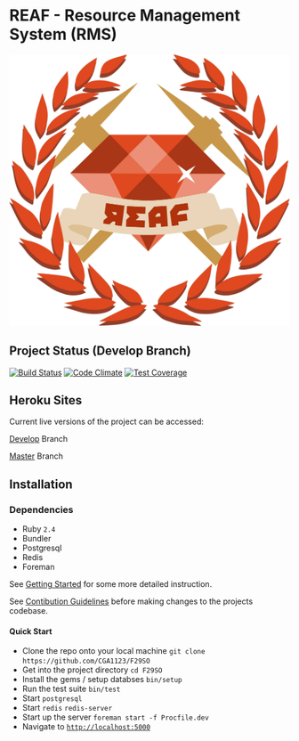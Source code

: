 # REAF - Resource Management System (RMS)

![REAF LOGO](.github/resources/reaf_logo.png)

## Project Status (Develop Branch)
[![Build Status](https://travis-ci.com/CGA1123/F29SO.svg?token=CLPqdNeNYg5kLHcGitp5&branch=develop)](https://travis-ci.com/CGA1123/F29SO)
[![Code Climate](https://codeclimate.com/repos/57f27aea12e7170061001cb3/badges/0aa6f804f2c187f0aed7/gpa.svg)](https://codeclimate.com/repos/57f27aea12e7170061001cb3/feed)
[![Test Coverage](https://codeclimate.com/repos/57f27aea12e7170061001cb3/badges/0aa6f804f2c187f0aed7/coverage.svg)](https://codeclimate.com/repos/57f27aea12e7170061001cb3/coverage)

## Heroku Sites

Current live versions of the project can be accessed:

[Develop](https://reaf-rms-develop.herokuapp.com/) Branch

[Master](https://reaf-rms-master.herokuapp.com/) Branch

## Installation

### Dependencies

- Ruby `2.4`
- Bundler
- Postgresql
- Redis
- Foreman

See [Getting Started](GETTING_STARTED.md) for some more detailed instruction.

See [Contibution Guidelines](CONTRIBUTING.md) before making changes to the projects codebase.

#### Quick Start

- Clone the repo onto your local machine  `git clone https://github.com/CGA1123/F29SO`
- Get into the project directory          `cd F29SO`
- Install the gems / setup databses       `bin/setup`
- Run the test suite                      `bin/test`
- Start `postgresql`
- Start `redis`                           `redis-server`
- Start up the server                     `foreman start -f Procfile.dev`
- Navigate to [`http://localhost:5000`](http://localhost:5000)
